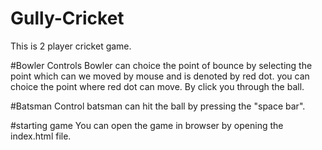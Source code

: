 # Gully-Cricket
This is 2 player cricket game.

#Bowler Controls
Bowler can choice the point of bounce by selecting the point which can we moved by mouse and is denoted by red dot. you can choice the point where red dot can move.
By click you through the ball.

#Batsman Control
batsman can hit the ball by pressing the "space bar".

#starting game
You can  open the game in browser by opening the index.html file.
